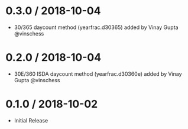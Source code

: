 
# 0.3.0 / 2018-10-04

  * 30/365 daycount method (yearfrac.d30365) added by Vinay Gupta @vinschess

# 0.2.0 / 2018-10-04

  * 30E/360 ISDA daycount method (yearfrac.d30360e) added by Vinay Gupta @vinschess

# 0.1.0 / 2018-10-02

  * Initial Release
